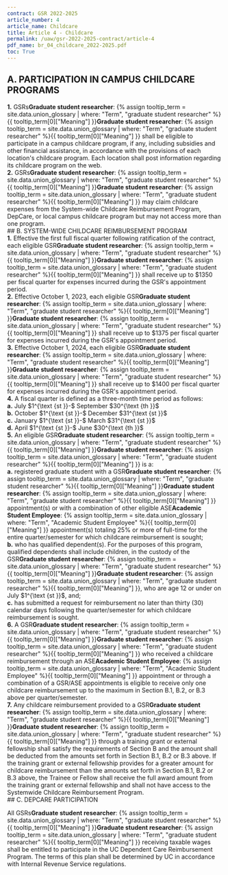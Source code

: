 ```yaml
---
contract: GSR 2022-2025
article_number: 4
article_name: Childcare 
title: Article 4 - Childcare 
permalink: /uaw/gsr-2022-2025-contract/article-4
pdf_name: br_04_childcare_2022-2025.pdf
toc: True
---
```



## A. PARTICIPATION IN CAMPUS CHILDCARE PROGRAMS

<div class="lvl2"><b>1.</b> <span class="tooltip"><span class="tooltip">GSRs<span class="tooltip-text"><b>Graduate student researcher</b>: {% assign tooltip_term = site.data.union_glossary | where: "Term", "graduate student researcher" %}{{ tooltip_term[0]["Meaning"] }}</span></span><span class="tooltip-text"><b>Graduate student researcher</b>: {% assign tooltip_term = site.data.union_glossary | where: "Term", "graduate student researcher" %}{{ tooltip_term[0]["Meaning"] }}</span></span> shall be eligible to participate in a campus childcare program, if any, including subsidies and other financial assistance, in accordance with the provisions of each location's childcare program. Each location shall post information regarding its childcare program on the web.</div>
<div class="lvl2"><b>2.</b> <span class="tooltip"><span class="tooltip">GSRs<span class="tooltip-text"><b>Graduate student researcher</b>: {% assign tooltip_term = site.data.union_glossary | where: "Term", "graduate student researcher" %}{{ tooltip_term[0]["Meaning"] }}</span></span><span class="tooltip-text"><b>Graduate student researcher</b>: {% assign tooltip_term = site.data.union_glossary | where: "Term", "graduate student researcher" %}{{ tooltip_term[0]["Meaning"] }}</span></span> may claim childcare expenses from the System-wide Childcare Reimbursement Program, DepCare, or local campus childcare program but may not access more than one program.
</div>
## B. SYSTEM-WIDE CHILDCARE REIMBURSEMENT PROGRAM

<div class="lvl2"><b>1.</b> Effective the first full fiscal quarter following ratification of the contract, each eligible <span class="tooltip"><span class="tooltip">GSR<span class="tooltip-text"><b>Graduate student researcher</b>: {% assign tooltip_term = site.data.union_glossary | where: "Term", "graduate student researcher" %}{{ tooltip_term[0]["Meaning"] }}</span></span><span class="tooltip-text"><b>Graduate student researcher</b>: {% assign tooltip_term = site.data.union_glossary | where: "Term", "graduate student researcher" %}{{ tooltip_term[0]["Meaning"] }}</span></span> shall receive up to $1350 per fiscal quarter for expenses incurred during the GSR's appointment period.</div>
<div class="lvl2"><b>2.</b> Effective October 1, 2023, each eligible <span class="tooltip"><span class="tooltip">GSR<span class="tooltip-text"><b>Graduate student researcher</b>: {% assign tooltip_term = site.data.union_glossary | where: "Term", "graduate student researcher" %}{{ tooltip_term[0]["Meaning"] }}</span></span><span class="tooltip-text"><b>Graduate student researcher</b>: {% assign tooltip_term = site.data.union_glossary | where: "Term", "graduate student researcher" %}{{ tooltip_term[0]["Meaning"] }}</span></span> shall receive up to $1375 per fiscal quarter for expenses incurred during the GSR's appointment period.</div>
<div class="lvl2"><b>3.</b> Effective October 1, 2024, each eligible <span class="tooltip"><span class="tooltip">GSR<span class="tooltip-text"><b>Graduate student researcher</b>: {% assign tooltip_term = site.data.union_glossary | where: "Term", "graduate student researcher" %}{{ tooltip_term[0]["Meaning"] }}</span></span><span class="tooltip-text"><b>Graduate student researcher</b>: {% assign tooltip_term = site.data.union_glossary | where: "Term", "graduate student researcher" %}{{ tooltip_term[0]["Meaning"] }}</span></span> shall receive up to $1400 per fiscal quarter for expenses incurred during the GSR's appointment period.</div>
<div class="lvl2"><b>4.</b> A fiscal quarter is defined as a three-month time period as follows:
<div class="lvl3"><b>a.</b> July $1^{\text {st }}-$ September $30^{\text {th }}$</div>
<div class="lvl3"><b>b.</b> October $1^{\text {st }}-$ December $31^{\text {st }}$</div>
<div class="lvl3"><b>c.</b> January $1^{\text {st }}-$ March $31^{\text {st }}$</div>
<div class="lvl3"><b>d.</b> April $1^{\text {st }}-$ June $30^{\text {th }}$</div></div>
<div class="lvl2"><b>5.</b> An eligible <span class="tooltip"><span class="tooltip">GSR<span class="tooltip-text"><b>Graduate student researcher</b>: {% assign tooltip_term = site.data.union_glossary | where: "Term", "graduate student researcher" %}{{ tooltip_term[0]["Meaning"] }}</span></span><span class="tooltip-text"><b>Graduate student researcher</b>: {% assign tooltip_term = site.data.union_glossary | where: "Term", "graduate student researcher" %}{{ tooltip_term[0]["Meaning"] }}</span></span> is a:
<div class="lvl3"><b>a.</b> registered graduate student with a <span class="tooltip"><span class="tooltip">GSR<span class="tooltip-text"><b>Graduate student researcher</b>: {% assign tooltip_term = site.data.union_glossary | where: "Term", "graduate student researcher" %}{{ tooltip_term[0]["Meaning"] }}</span></span><span class="tooltip-text"><b>Graduate student researcher</b>: {% assign tooltip_term = site.data.union_glossary | where: "Term", "graduate student researcher" %}{{ tooltip_term[0]["Meaning"] }}</span></span> appointment(s) or with a combination of other eligible <span class="tooltip">ASE<span class="tooltip-text"><b>Academic Student Employee</b>: {% assign tooltip_term = site.data.union_glossary | where: "Term", "Academic Student Employee" %}{{ tooltip_term[0]["Meaning"] }}</span></span> appointment(s) totaling 25% or more of full-time for the entire quarter/semester for which childcare reimbursement is sought;</div>
<div class="lvl3"><b>b.</b> who has qualified dependent(s). For the purposes of this program, qualified dependents shall include children, in the custody of the <span class="tooltip"><span class="tooltip">GSR<span class="tooltip-text"><b>Graduate student researcher</b>: {% assign tooltip_term = site.data.union_glossary | where: "Term", "graduate student researcher" %}{{ tooltip_term[0]["Meaning"] }}</span></span><span class="tooltip-text"><b>Graduate student researcher</b>: {% assign tooltip_term = site.data.union_glossary | where: "Term", "graduate student researcher" %}{{ tooltip_term[0]["Meaning"] }}</span></span>, who are age 12 or under on July $1^{\text {st }}$, and;</div>
<div class="lvl3"><b>c.</b> has submitted a request for reimbursement no later than thirty (30) calendar days following the quarter/semester for which childcare reimbursement is sought.</div></div>
<div class="lvl2"><b>6.</b> A <span class="tooltip"><span class="tooltip">GSR<span class="tooltip-text"><b>Graduate student researcher</b>: {% assign tooltip_term = site.data.union_glossary | where: "Term", "graduate student researcher" %}{{ tooltip_term[0]["Meaning"] }}</span></span><span class="tooltip-text"><b>Graduate student researcher</b>: {% assign tooltip_term = site.data.union_glossary | where: "Term", "graduate student researcher" %}{{ tooltip_term[0]["Meaning"] }}</span></span> who received a childcare reimbursement through an <span class="tooltip">ASE<span class="tooltip-text"><b>Academic Student Employee</b>: {% assign tooltip_term = site.data.union_glossary | where: "Term", "Academic Student Employee" %}{{ tooltip_term[0]["Meaning"] }}</span></span> appointment or through a combination of a GSR/ASE appointments is eligible to receive only one childcare reimbursement up to the maximum in Section B.1, B.2, or B.3 above per quarter/semester.</div>
<div class="lvl2"><b>7.</b> Any childcare reimbursement provided to a <span class="tooltip"><span class="tooltip">GSR<span class="tooltip-text"><b>Graduate student researcher</b>: {% assign tooltip_term = site.data.union_glossary | where: "Term", "graduate student researcher" %}{{ tooltip_term[0]["Meaning"] }}</span></span><span class="tooltip-text"><b>Graduate student researcher</b>: {% assign tooltip_term = site.data.union_glossary | where: "Term", "graduate student researcher" %}{{ tooltip_term[0]["Meaning"] }}</span></span> through a training grant or external fellowship shall satisfy the requirements of Section B and the amount shall be deducted from the amounts set forth in Section B.1, B.2 or B.3 above. If the training grant or external fellowship provides for a greater amount for childcare reimbursement than the amounts set forth in Section B.1, B.2 or B.3 above, the Trainee or Fellow shall receive the full award amount from the training grant or external fellowship and shall not have access to the Systemwide Childcare Reimbursement Program.
</div>
## C. DEPCARE PARTICIPATION

All <span class="tooltip"><span class="tooltip">GSRs<span class="tooltip-text"><b>Graduate student researcher</b>: {% assign tooltip_term = site.data.union_glossary | where: "Term", "graduate student researcher" %}{{ tooltip_term[0]["Meaning"] }}</span></span><span class="tooltip-text"><b>Graduate student researcher</b>: {% assign tooltip_term = site.data.union_glossary | where: "Term", "graduate student researcher" %}{{ tooltip_term[0]["Meaning"] }}</span></span> receiving taxable wages shall be entitled to participate in the UC Dependent Care Reimbursement Program. The terms of this plan shall be determined by UC in accordance with Internal Revenue Service regulations.

